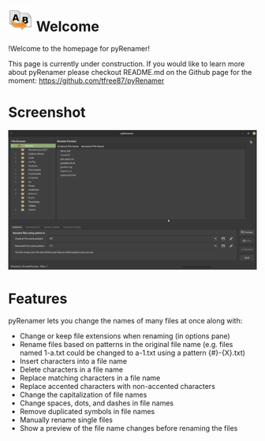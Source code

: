 # <img src="../images/pyrenamer.png" alt="icon" width="50"/> Welcome

!Welcome to the homepage for pyRenamer!

This page is currently under construction. If you would like to learn more about pyRenamer please checkout README.md on the Github page for the moment:
https://github.com/tfree87/pyRenamer

# Screenshot

![screenshot](../screenshots/screenshot.png)

# Features

pyRenamer lets you change the names of many files at once along with:
- Change or keep file extensions when renaming (in options pane)
- Rename files based on patterns in the original file name (e.g. files named 1-a.txt could be changed to a-1.txt using a pattern {#}-{X}.txt)
- Insert characters into a file name
- Delete characters in a file name
- Replace matching characters in a file name
- Replace accented characters with non-accented characters
- Change the capitalization of file names
- Change spaces, dots, and dashes in file names
- Remove duplicated symbols in file names
- Manually rename single files
- Show a preview of the file name changes before renaming the files
